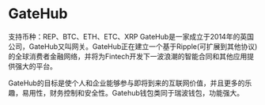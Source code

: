 # 

# GateHub

支持币种：REP、BTC、ETH、ETC、XRP
GateHub是一家成立于2014年的英国公司，GateHub又叫网关。GateHub正在建立一个基于Ripple(可扩展到其他协议)的全球消费者金融网络，并将为Fintech开发下一波浪潮的智能合同和其他应用提供强大的平台。

GateHub的目标是使个人和企业能够参与即将到来的互联网价值，并且更多的乐趣，易用性，财务控制和安全性。Gatehub钱包类同于瑞波钱包，功能强大。

